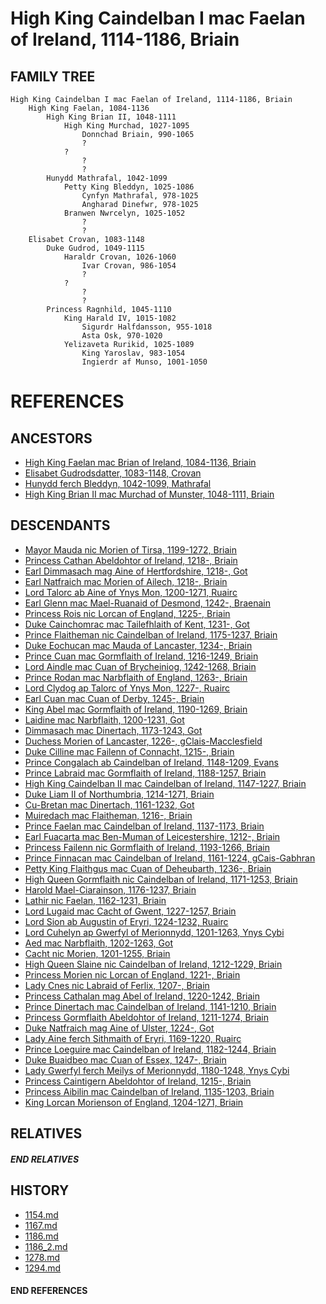 # High King Caindelban I mac Faelan of Ireland, 1114-1186, Briain

## FAMILY TREE 
```
High King Caindelban I mac Faelan of Ireland, 1114-1186, Briain 
    High King Faelan, 1084-1136
        High King Brian II, 1048-1111
            High King Murchad, 1027-1095
                Donnchad Briain, 990-1065
                ?
            ?
                ?
                ?
        Hunydd Mathrafal, 1042-1099
            Petty King Bleddyn, 1025-1086
                Cynfyn Mathrafal, 978-1025
                Angharad Dinefwr, 978-1025
            Branwen Nwrcelyn, 1025-1052
                ?
                ?                
    Elisabet Crovan, 1083-1148
        Duke Gudrod, 1049-1115
            Haraldr Crovan, 1026-1060
                Ivar Crovan, 986-1054
                ?
            ?
                ?
                ?
        Princess Ragnhild, 1045-1110
            King Harald IV, 1015-1082
                Sigurdr Halfdansson, 955-1018
                Asta Osk, 970-1020
            Yelizaveta Rurikid, 1025-1089
                King Yaroslav, 983-1054
                Ingierdr af Munso, 1001-1050
```


# REFERENCES

## ANCESTORS
* [High King Faelan mac Brian of Ireland, 1084-1136, Briain](faelan_mac_brian_1084.md)
* [Elisabet Gudrodsdatter, 1083-1148, Crovan](elisabet_gudrodsdatter_1083.md)
* [Hunydd ferch Bleddyn, 1042-1099, Mathrafal](hunydd_ferch_bleddyn_1042.md)
* [High King Brian II mac Murchad of Munster, 1048-1111, Briain](brian_ii_mac_murchad_1048.md)

## DESCENDANTS
* [Mayor Mauda nic Morien of Tirsa, 1199-1272, Briain](mauda_nic_morien_1199.md)
* [Princess Cathan Abeldohtor of Ireland, 1218-, Briain](cathan_abeldohtor_1218.md)
* [Earl Dimmasach mag Aine of Hertfordshire, 1218-, Got](dimmasach_mag_aine_1218.md)
* [Earl Natfraich mac Morien of Ailech, 1218-, Briain](natfraich_mac_morien_1218.md)
* [Lord Talorc ab Aine of Ynys Mon, 1200-1271, Ruairc](talorc_ab_aine_1200.md)
* [Earl Glenn mac Mael-Ruanaid of Desmond, 1242-, Braenain](glenn_mac_mael-ruanaid_1242.md)
* [Princess Rois nic Lorcan of England, 1225-, Briain](rois_nic_lorcan_1225.md)
* [Duke Cainchomrac mac Tailefhlaith of Kent, 1231-, Got](cainchomrac_tailefhlaith_1231.md)
* [Prince Flaitheman nic Caindelban of Ireland, 1175-1237, Briain](flaitheman_nic_caindelban_1175.md)
* [Duke Eochucan mac Mauda of Lancaster, 1234-, Briain](eochucan_mac_mauda_1234.md)
* [Prince Cuan mac Gormflaith of Ireland, 1216-1249, Briain](cuan_mac_gormflaith_1216.md)
* [Lord Aindle mac Cuan of Brycheiniog, 1242-1268, Briain](aindle_mac_cuan_1242.md)
* [Prince Rodan mac Narbflaith of England, 1263-, Briain](rodan_mac_narbflaith_1263.md)
* [Lord Clydog ap Talorc of Ynys Mon, 1227-, Ruairc](clydog_ap_talorc_1227.md)
* [Earl Cuan mac Cuan of Derby, 1245-, Briain](cuan_mac_cuan_1245.md)
* [King Abel mac Gormflaith of Ireland, 1190-1269, Briain](abel_mac_gormflaith_1190.md)
* [Laidine mac Narbflaith, 1200-1231, Got](laidine_mac_narbflaith_1200.md)
* [Dimmasach mac Dinertach, 1173-1243, Got](dimmasach_mac_dinertach_1173.md)
* [Duchess Morien of Lancaster, 1226-, gClais-Macclesfield](morien_1226.md)
* [Duke Cilline mac Failenn of Connacht, 1215-, Briain](cilline_mac_failenn_1215.md)
* [Prince Congalach ab Caindelban of Ireland, 1148-1209, Evans](congalach_ab_caindelban_1148.md)
* [Prince Labraid mac Gormflaith of Ireland, 1188-1257, Briain](labraid_mac_gormflaith_1188.md)
* [High King Caindelban II mac Caindelban of Ireland, 1147-1227, Briain](caindelban_ii_mac_caindelban_1147.md)
* [Duke Liam II of Northumbria, 1214-1271, Briain](liam_ii_1214.md)
* [Cu-Bretan mac Dinertach, 1161-1232, Got](cu-bretan_mac_dinertach_1161.md)
* [Muiredach mac Flaitheman, 1216-, Briain](muiredach_mac_flaitheman_1216.md)
* [Prince Faelan mac Caindelban of Ireland, 1137-1173, Briain](faelan_mac_caindelban_1137.md)
* [Earl Fuacarta mac Ben-Muman of Leicestershire, 1212-, Briain](fuacarta_mac_ben-muman_1212.md)
* [Princess Failenn nic Gormflaith of Ireland, 1193-1266, Briain](failenn_nic_gormflaith_1193.md)
* [Prince Finnacan mac Caindelban of Ireland, 1161-1224, gCais-Gabhran](finnacan_mac_caindelban_1161.md)
* [Petty King Flaithgus mac Cuan of Deheubarth, 1236-, Briain](flaithgus_mac_cuan_1236.md)
* [High Queen Gormflaith nic Caindelban of Ireland, 1171-1253, Briain](gormflaith_nic_caindelban_1171.md)
* [Harold Mael-Ciarainson, 1176-1237, Briain](harald_mael-ciarainson_1176.md)
* [Lathir nic Faelan, 1162-1231, Briain](lathir_nic_faelan_1162.md)
* [Lord Lugaid mac Cacht of Gwent, 1227-1257, Briain](lugaid_mac_cacht_1227.md)
* [Lord Sion ab Augustin of Eryri, 1224-1232, Ruairc](sion_ab_augustin_1224.md)
* [Lord Cuhelyn ap Gwerfyl of Merionnydd, 1201-1263, Ynys Cybi](cuhelyn_ap_gwerfyl_1201.md)
* [Aed mac Narbflaith, 1202-1263, Got](aed_mac_narbflaith_1202.md)
* [Cacht nic Morien, 1201-1255, Briain](cacht_nic_morien_1201.md)
* [High Queen Slaine nic Caindelban of Ireland, 1212-1229, Briain](slaine_nic_caindelban_1212.md)
* [Princess Morien nic Lorcan of England, 1221-, Briain](morien_nic_lorcan_1221.md)
* [Lady Cnes nic Labraid of Ferlix, 1207-, Briain](cnes_nic_labraid_1207.md)
* [Princess Cathalan mag Abel of Ireland, 1220-1242, Briain](cathalan_mag_abel_1220.md)
* [Prince Dinertach mac Caindelban of Ireland, 1141-1210, Briain](dinertach_mac_caindelban_1141.md)
* [Princess Gormflaith Abeldohtor of Ireland, 1211-1274, Briain](gormflaith_abeldohtor_1211.md)
* [Duke Natfraich mag Aine of Ulster, 1224-, Got](natfraich_mag_aine_1224.md)
* [Lady Aine ferch Sithmaith of Eryri, 1169-1220, Ruairc](aine_ferch_sithmaith_1169.md)
* [Prince Loeguire mac Caindelban of Ireland, 1182-1244, Briain](loeguire_mac_caindelban_1182.md)
* [Duke Buaidbeo mac Cuan of Essex, 1247-, Briain](buaidbeo_mac_cuan_1247.md)
* [Lady Gwerfyl ferch Meilys of Merionnydd, 1180-1248, Ynys Cybi](gwerfyl_ferch_meilys_1180.md)
* [Princess Caintigern Abeldohtor of Ireland, 1215-, Briain](caintigern_abeldohtor_1215.md)
* [Princess Aibilin mac Caindelban of Ireland, 1135-1203, Briain](aibilin_mac_caindelban_1135.md)
* [King Lorcan Morienson of England, 1204-1271, Briain](lorcan_morienson_1204.md)

## RELATIVES

##### END RELATIVES 
## HISTORY
* [1154.md](../h/1154.md)
* [1167.md](../h/1167.md)
* [1186.md](../h/1186.md)
* [1186_2.md](../h/1186_2.md)
* [1278.md](../h/1278.md)
* [1294.md](../h/1294.md)

#### END REFERENCES
